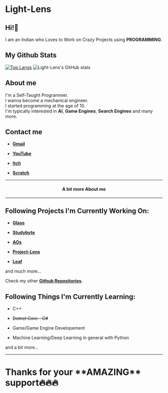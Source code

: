 # Light-Lens
## Hi!👋
I am an Indian who Loves to Work on Crazy Projects using **PROGRAMMING**.

## My Github Stats
[![Top Langs](https://github-readme-stats.vercel.app/api/top-langs/?username=Light-Lens&theme=tokyonight&hide_border=true)](https://github.com/anuraghazra/github-readme-stats)
![Light-Lens's GitHub stats](https://github-readme-stats.vercel.app/api?username=Light-Lens&theme=tokyonight&show_icons=true&hide_border=true)

## About me
I'm a Self-Taught Programmer.<br>
I wanna become a mechanical engineer.<br>
I started programming at the age of 10.<br>
I'm typically interested in **AI**, **Game Engines**, **Search Engines** and many more.

## Contact me
- [**Gmail**](QCoreNest@gmail.com)

- [**YouTube**](https://www.youtube.com/channel/UCrphqZNc_r-KsOTeTKH5hwA?sub_confirmation=1)

- [**Itch**](https://superstar-games.itch.io)

- [**Scratch**](https://scratch.mit.edu/users/SuperStarIndustries)

<hr>
<h4 align=center>A bit more About me</h4>
<hr>

## Following Projects I'm Currently Working On:
- [**Glass**](https://github.com/Light-Lens/Glass)

- [**Studybyte**](https://github.com/Light-Lens/Studybyte)

- [**AOs**](https://github.com/Light-Lens/AOs)

- [**Project-Lens**](https://github.com/Light-Lens/Project-Lens)

- [**Leaf**](https://github.com/Light-Lens/Leaf)

and much more...

Check my other [**Github Repositories**](https://github.com/Light-Lens?tab=repositories).

## Following Things I'm Currently Learning:
- C++

- <strike>Dotnet Core - C#</strike>

- Game/Game Engine Developement

- Machine Learning/Deep Learning in general with Python

and a bit more...

<hr>
<h1>Thanks for your **AMAZING** support🔥🔥🔥</h1>
